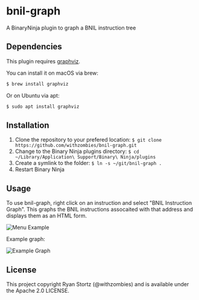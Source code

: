 # bnil-graph
A BinaryNinja plugin to graph a BNIL instruction tree

## Dependencies

This plugin requires [graphviz](http://www.graphviz.org/).

You can install it on macOS via brew:
```bash
$ brew install graphviz
```

Or on Ubuntu via apt:
```bash
$ sudo apt install graphviz
```

## Installation

1. Clone the repository to your prefered location: `$ git clone https://github.com/withzombies/bnil-graph.git`
1. Change to the Binary Ninja plugins directory: `$ cd ~/Library/Application\ Support/Binary\ Ninja/plugins`
1. Create a symlink to the folder: `$ ln -s ~/git/bnil-graph .`
1. Restart Binary Ninja

## Usage

To use bnil-graph, right click on an instruction and select "BNIL Instruction Graph". This graphs the BNIL instructions assocaited with that address and displays them as an HTML form.

![Menu Example](https://raw.githubusercontent.com/withzombies/bnil-graph/master/images/menu.png)

Example graph:

![Example Graph](https://raw.githubusercontent.com/withzombies/bnil-graph/master/images/graph.png)


## License

This project copyright Ryan Stortz (@withzombies) and is available under the Apache 2.0 LICENSE.
